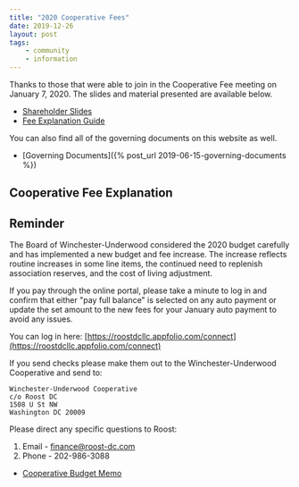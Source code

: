 ```yaml
---
title: "2020 Cooperative Fees"
date: 2019-12-26
layout: post
tags:
    - community
    - information
---
```


Thanks to those that were able to join in the Cooperative Fee meeting on January 7, 2020. 
The slides and material presented are available below.

* [Shareholder Slides](https://docs.google.com/presentation/d/12C99Nf6ht8TO_V6-ZEO6XCC9gmTc4ZDd5K-hfSIbT4c/edit?usp=sharing)
* [Fee Explanation Guide](https://docs.google.com/document/d/1XrFvuv1SoEW_TCI-Zam-ElDBo9kT_lc6coX3d6Xs9lw/edit?usp=sharing)

You can also find all of the governing documents on this website as well.

* [Governing Documents]({% post_url 2019-06-15-governing-documents %})

## Cooperative Fee Explanation


## Reminder

The Board of Winchester-Underwood considered the 2020 budget carefully and has implemented a new budget and fee increase.
The increase reflects routine increases in some line items, the continued need to replenish association reserves, and the cost of living adjustment.

If you pay through the online portal, please take a minute to log in and confirm that either "pay full balance" is selected on any auto payment or update the set amount to the new fees for your January auto payment to avoid any issues.

You can log in here: [https://roostdcllc.appfolio.com/connect](https://roostdcllc.appfolio.com/connect)

If you send checks please make them out to the Winchester-Underwood Cooperative and send to:

    Winchester-Underwood Cooperative
    c/o Roost DC 
    1508 U St NW 
    Washington DC 20009 

Please direct any specific questions to Roost:

1. Email - [finance@roost-dc.com](mailto:finance@roost-dc.com)
2. Phone - 202-986-3088

* [Cooperative Budget Memo](https://docs.google.com/document/d/1W4FiLswM0S-_M8yx9F3qHFi7SE3MjvLPE3fGm78ybgo/edit?usp=sharing)
